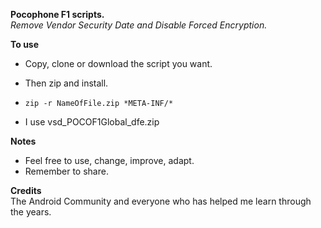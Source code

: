 **Pocophone F1 scripts.**  
_Remove Vendor Security Date and Disable Forced Encryption._  

**To use**  
- Copy, clone or download the script you want.  
- Then zip and install.  
- ``zip -r NameOfFile.zip *META-INF/*``  

- I use vsd_POCOF1Global_dfe.zip  

**Notes**  
- Feel free to use, change, improve, adapt.  
- Remember to share.  

**Credits**  
The Android Community and everyone who has helped me learn through the years.